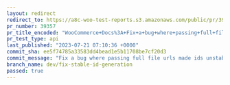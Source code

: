 ```yaml
---
layout: redirect
redirect_to: https://a8c-woo-test-reports.s3.amazonaws.com/public/pr/39357/api/index.html
pr_number: 39357
pr_title_encoded: "WooCommerce+Docs%3A+Fix+a+bug+where+passing+full+file+urls+made+ids+unstable."
pr_test_type: api
last_published: "2023-07-21 07:10:36 +0000"
commit_sha: ee5f74785a33583dd4bead1e5b11708be7cf20d3
commit_message: "Fix a bug where passing full file urls made ids unstable."
branch_name: dev/fix-stable-id-generation
passed: true
---
```

